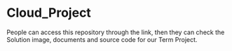 # Cloud_Project
People can access this repository through the link, then they can check the Solution image, documents and source code for our Term Project.
